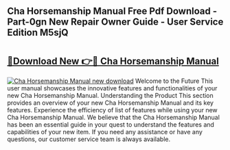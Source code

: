 ## Cha Horsemanship Manual Free Pdf Download - Part-0gn New Repair Owner Guide - User Service Edition M5sjQ

# <h2><a href="http://bc41251.oget.top/?id=Cha+Horsemanship+Manual">🔗Download New 👉🔴 Cha Horsemanship Manual</a></h2>

[![Cha Horsemanship Manual new download](https://i.imgur.com/5g1atiW.png)](http://bc41251.oget.top/?id=Cha+Horsemanship+Manual)
Welcome to the Future This user manual showcases the innovative features and functionalities of your new Cha Horsemanship Manual. Understanding the Product This section provides an overview of your new Cha Horsemanship Manual and its key features. Experience the efficiency of list of features while using your new Cha Horsemanship Manual. We believe that the Cha Horsemanship Manual has been an essential guide in your quest to understand the features and capabilities of your new item. If you need any assistance or have any questions, our customer service team is always available.
